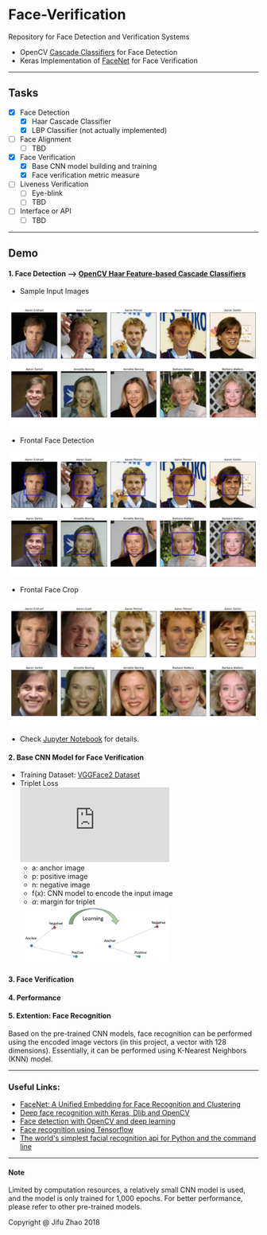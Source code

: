 # Face-Verification
Repository for Face Detection and Verification Systems 
- OpenCV [Cascade Classifiers](https://docs.opencv.org/3.3.0/d7/d8b/tutorial_py_face_detection.html) for Face Detection
- Keras Implementation of [FaceNet](https://arxiv.org/abs/1503.03832) for Face Verification

***
## Tasks
+ [x] Face Detection
    - [x] Haar Cascade Classifier
    - [x] LBP Classifier (not actually implemented)
+ [ ] Face Alignment
    - [ ] TBD
+ [x] Face Verification
    - [x] Base CNN model building and training
    - [x] Face verification metric measure
+ [ ] Liveness Verification
    - [ ] Eye-blink
    - [ ] TBD
+ [ ] Interface or API
    - [ ] TBD

***
## Demo

#### 1. Face Detection --> [OpenCV Haar Feature-based Cascade Classifiers](https://docs.opencv.org/3.3.0/d7/d8b/tutorial_py_face_detection.html)
* Sample Input Images <br/>
<img src="./results/input_images.png" alt="Sample" style="width: 600px;"/>

* Frontal Face Detection <br/>
<img src="./results/face_detection.png" alt="Sample" style="width: 600px;"/>

* Frontal Face Crop <br/>
<img src="./results/cropped_faces.png" alt="Sample" style="width: 600px;"/>

* Check [Jupyter Notebook](https://github.com/JifuZhao/face-verification/blob/master/5.%20FaceNet%20Application%20Demo.ipynb) for details.

#### 2. Base CNN Model for Face Verification
+ Training Dataset: [VGGFace2 Dataset](http://www.robots.ox.ac.uk/~vgg/data/vgg_face2/)
+ Triplet Loss <br/>
![equation](https://latex.codecogs.com/gif.latex?%5Cdpi%7B150%7D%20%5Cbg_white%20L%28a%2C%20p%2C%20n%29%20%3D%20max%20%5C%7B%20%7C%7Cf%28a%29-f%28p%29%7C%7C_2%5E2%20-%7C%7Cf%28a%29-f%28n%29%7C%7C_2%5E2%20&plus;%20%5Calpha%20%2C%200%20%5C%7D)
    * a: anchor image
    * p: positive image
    * n: negative image
    * f(x): CNN model to encode the input image
    * $\alpha$: margin for triplet <br/>
    <img src="./results/triplet_loss.png" alt="Sample" style="width: 300px;"/>


#### 3. Face Verification



#### 4. Performance


#### 5. Extention: Face Recognition
Based on the pre-trained CNN models, face recognition can be performed using the encoded image vectors (in this project, a vector with 128 dimensions). Essentially, it can be performed using K-Nearest Neighbors (KNN) model.

***
### Useful Links:
* [FaceNet: A Unified Embedding for Face Recognition and Clustering](https://arxiv.org/abs/1503.03832)
* [Deep face recognition with Keras, Dlib and OpenCV](https://krasserm.github.io/2018/02/07/deep-face-recognition/)
* [Face detection with OpenCV and deep learning](https://www.pyimagesearch.com/2018/02/26/face-detection-with-opencv-and-deep-learning/)
* [Face recognition using Tensorflow](https://github.com/davidsandberg/facenet)
* [The world's simplest facial recognition api for Python and the command line](https://github.com/ageitgey/face_recognition)


***
#### Note
Limited by computation resources, a relatively small CNN model is used, and the model is only trained for 1,000 epochs. For better performance, please refer to other pre-trained models.


Copyright @ Jifu Zhao 2018
